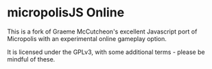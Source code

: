 micropolisJS Online
============

This is a fork of Graeme McCutcheon's excellent Javascript port of Micropolis with an experimental online gameplay option.

It is licensed under the GPLv3, with some additional terms - please be mindful of these.
